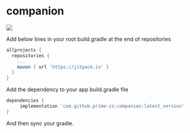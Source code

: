 # companion

[![](https://jitpack.io/v/prime-zs/companion.svg)](https://jitpack.io/#prime-zs/companion)

Add below lines in your root build.gradle at the end of repositories

``` groovy
allprojects {
  repositories {
    ...
    maven { url 'https://jitpack.io' }
  }
}
```
Add the dependency to your app build.gradle file

``` groovy
dependencies {
     implementation 'com.github.prime-zs:companion:latest_version'
}
```

And then sync your gradle.

